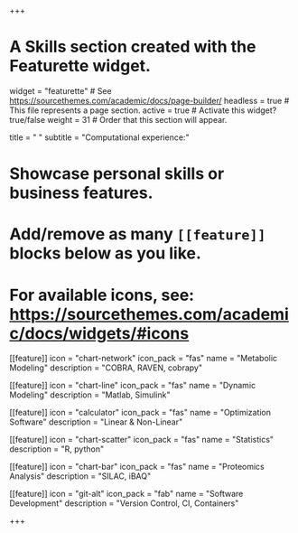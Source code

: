 +++
# A Skills section created with the Featurette widget.
widget = "featurette"  # See https://sourcethemes.com/academic/docs/page-builder/
headless = true  # This file represents a page section.
active = true  # Activate this widget? true/false
weight = 31  # Order that this section will appear.

title = " "
subtitle = "Computational experience:"

# Showcase personal skills or business features.
#
# Add/remove as many `[[feature]]` blocks below as you like.
#
# For available icons, see: https://sourcethemes.com/academic/docs/widgets/#icons

[[feature]]
  icon = "chart-network"
  icon_pack = "fas"
  name = "Metabolic Modeling"
  description = "COBRA, RAVEN, cobrapy"

[[feature]]
  icon = "chart-line"
  icon_pack = "fas"
  name = "Dynamic Modeling"
  description = "Matlab, Simulink"

[[feature]]
  icon = "calculator"
  icon_pack = "fas"
  name = "Optimization Software"
  description = "Linear & Non-Linear"

[[feature]]
  icon = "chart-scatter"
  icon_pack = "fas"
  name = "Statistics"
  description = "R, python"

[[feature]]
  icon = "chart-bar"
  icon_pack = "fas"
  name = "Proteomics Analysis"
  description = "SILAC, iBAQ"

[[feature]]
  icon = "git-alt"
  icon_pack = "fab"
  name = "Software Development"
  description = "Version Control, CI, Containers"

+++
